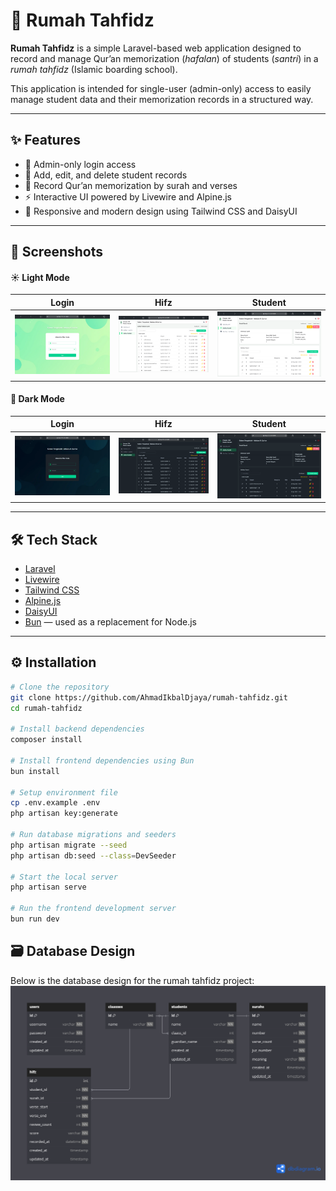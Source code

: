 # 🕌 Rumah Tahfidz

**Rumah Tahfidz** is a simple Laravel-based web application designed to record and manage Qur’an memorization (*hafalan*) of students (*santri*) in a *rumah tahfidz* (Islamic boarding school).

This application is intended for single-user (admin-only) access to easily manage student data and their memorization records in a structured way.

---

## ✨ Features

- 🔐 Admin-only login access
- 👤 Add, edit, and delete student records
- 📖 Record Qur’an memorization by surah and verses
- ⚡ Interactive UI powered by Livewire and Alpine.js
- 🎨 Responsive and modern design using Tailwind CSS and DaisyUI

---

## 📸 Screenshots

#### ☀️ Light Mode

| Login | Hifz | Student |
|-------|------|---------|
| ![Login](docs/preview/light/login.png) | ![Hifz](docs/preview/light/hifz.png) | ![Student](docs/preview/light/students-detail.png) |

#### 🌙 Dark Mode

| Login | Hifz | Student |
|-------|------|---------|
| ![Login](docs/preview/dark/login.png) | ![Hifz](docs/preview/dark/hifz.png) | ![Student](docs/preview/dark/students-detail.png) |

---

## 🛠️ Tech Stack

- [Laravel](https://laravel.com/)
- [Livewire](https://livewire.laravel.com/)
- [Tailwind CSS](https://tailwindcss.com/)
- [Alpine.js](https://alpinejs.dev/)
- [DaisyUI](https://daisyui.com/)
- [Bun](https://bun.sh/) — used as a replacement for Node.js

---

## ⚙️ Installation

```bash
# Clone the repository
git clone https://github.com/AhmadIkbalDjaya/rumah-tahfidz.git
cd rumah-tahfidz

# Install backend dependencies
composer install

# Install frontend dependencies using Bun
bun install

# Setup environment file
cp .env.example .env
php artisan key:generate

# Run database migrations and seeders
php artisan migrate --seed
php artisan db:seed --class=DevSeeder

# Start the local server
php artisan serve

# Run the frontend development server
bun run dev
```
 
## 🗃️ Database Design
Below is the database design for the rumah tahfidz project:
![dbdiagram](docs/erd/dbdiagram.png)